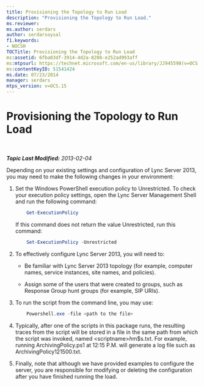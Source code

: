 ```yaml
---
title: Provisioning the Topology to Run Load
description: "Provisioning the Topology to Run Load."
ms.reviewer: 
ms.author: serdars
author: serdarsoysal
f1.keywords:
- NOCSH
TOCTitle: Provisioning the Topology to Run Load
ms:assetid: 6fba03df-3914-4d2a-8208-e252ad993aff
ms:mtpsurl: https://technet.microsoft.com/en-us/library/JJ945598(v=OCS.15)
ms:contentKeyID: 51541424
ms.date: 07/23/2014
manager: serdars
mtps_version: v=OCS.15
---
```


# Provisioning the Topology to Run Load

<div data-xmlns="http://www.w3.org/1999/xhtml">

<div class="topic" data-xmlns="http://www.w3.org/1999/xhtml" data-msxsl="urn:schemas-microsoft-com:xslt" data-cs="https://msdn.microsoft.com/">

<div data-asp="https://msdn2.microsoft.com/asp">



</div>

<div id="mainSection">

<div id="mainBody">

<span> </span>

_**Topic Last Modified:** 2013-02-04_

<div>

Depending on your existing settings and configuration of Lync Server 2013, you may need to make the following changes in your environment:

1.  Set the Windows PowerShell execution policy to Unrestricted. To check your execution policy settings, open the Lync Server Management Shell and run the following command:

    ``` powershell
        Get-ExecutionPolicy
    ```        

    If this command does not return the value Unrestricted, run this command:

    ``` powershell
        Set-ExecutionPolicy -Unrestricted
    ```

2.  To effectively configure Lync Server 2013, you will need to:
    
      - Be familiar with Lync Server 2013 topology (for example, computer names, service instances, site names, and policies).
    
      - Assign some of the users that were created to groups, such as Response Group hunt groups (for example, SIP URIs).

3.  To run the script from the command line, you may use:

    ``` powershell
        Powershell.exe -file <path to the file>
    ```
    
4.  Typically, after one of the scripts in this package runs, the resulting traces from the script will be stored in a file in the same path from which the script was invoked, named \<scriptname\>$h$m$s.txt. For example, running ArchivingPolicy.ps1 at 12:15 P.M. will generate a log file such as ArchivingPolicy121500.txt.

5.  Finally, note that although we have provided examples to configure the server, you are responsible for modifying or deleting the configuration after you have finished running the load.

</div>

</div>

<span> </span>

</div>

</div>

</div>

